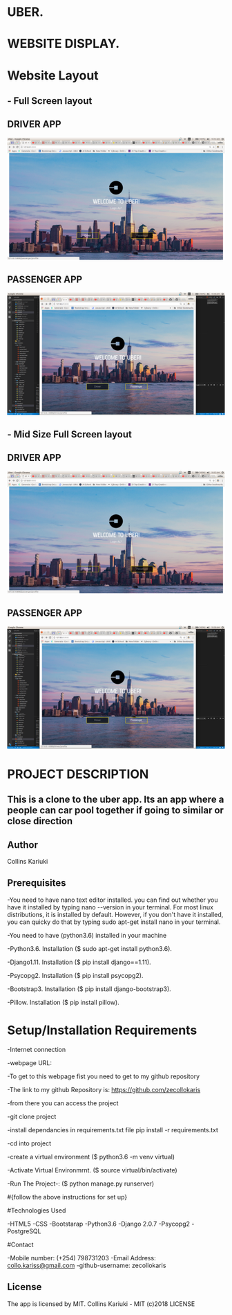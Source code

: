 

#                                                       UBER.


#                                                  WEBSITE DISPLAY.
# Website Layout


## - Full Screen layout
     
##        DRIVER APP
![](spec.md/Disp1.png)


##     PASSENGER APP
![](spec.md/Disp2.png)



## - Mid Size Full Screen layout

##        DRIVER APP
![](spec.md/Disp1.png)


##     PASSENGER APP
![](spec.md/Disp2.png)




#  PROJECT DESCRIPTION

##  This is a clone to the uber app. Its an app where a people can car pool together if going to similar or close direction


## Author
Collins Kariuki

## Prerequisites
-You need to have nano text editor installed. you can find out whether you have it installed by typing nano --version in your terminal. For most linux distributions, it is installed by default. However, if you don't have it installed, you can quicky do that by typing sudo apt-get install nano in your terminal.

-You need to have (python3.6) installed in your machine

-Python3.6. Installation ($ sudo apt-get install python3.6).

-Django1.11. Installation ($ pip install django==1.11).

-Psycopg2. Installation ($ pip install psycopg2).

-Bootstrap3. Installation ($ pip install django-bootstrap3).

-Pillow. Installation ($ pip install pillow).

# Setup/Installation Requirements

-Internet connection

-webpage URL:

-To get to this webpage fist you need to get to my github repository

-The link to my github Repository is: https://github.com/zecollokaris

-from there you can access the project

-git clone project

-install dependancies in requirements.txt file pip install -r requirements.txt

-cd into project

-create a virtual environment ($ python3.6 -m venv virtual)

-Activate Virtual Environmrnt. ($ source virtual/bin/activate)

-Run The Project-: ($ python manage.py runserver)

#{follow the above instructions for set up}

#Technologies Used

-HTML5
-CSS
-Bootstarap
-Python3.6
-Django 2.0.7
-Psycopg2
-PostgreSQL

#Contact

-Mobile number: (+254) 798731203
-Email Address: collo.kariss@gmail.com
-github-username: zecollokaris

## License
The app is licensed by MIT.
Collins Kariuki - MIT (c)2018 LICENSE
